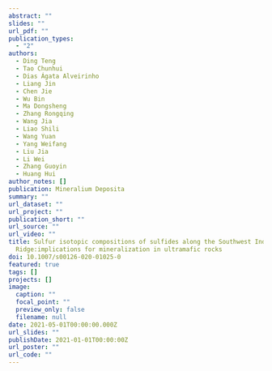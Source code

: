 ```yaml
---
abstract: ""
slides: ""
url_pdf: ""
publication_types:
  - "2"
authors:
  - Ding Teng
  - Tao Chunhui
  - Dias Ágata Alveirinho
  - Liang Jin
  - Chen Jie
  - Wu Bin
  - Ma Dongsheng
  - Zhang Rongqing
  - Wang Jia
  - Liao Shili
  - Wang Yuan
  - Yang Weifang
  - Liu Jia
  - Li Wei
  - Zhang Guoyin
  - Huang Hui
author_notes: []
publication: Mineralium Deposita
summary: ""
url_dataset: ""
url_project: ""
publication_short: ""
url_source: ""
url_video: ""
title: Sulfur isotopic compositions of sulfides along the Southwest Indian
  Ridge:implications for mineralization in ultramafic rocks
doi: 10.1007/s00126-020-01025-0
featured: true
tags: []
projects: []
image:
  caption: ""
  focal_point: ""
  preview_only: false
  filename: null
date: 2021-05-01T00:00:00.000Z
url_slides: ""
publishDate: 2021-01-01T00:00:00Z
url_poster: ""
url_code: ""
---
```

